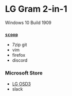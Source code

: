 LG Gram 2-in-1
========
Windows 10 Build 1909

### [`scoop`](https://scoop.sh)
- 7zip git
- vim
- firefox
- discord

### Microsoft Store
- [LG OSD3](https://www.microsoft.com/store/productId/9MT4DPF2JW9Z)
- slack

